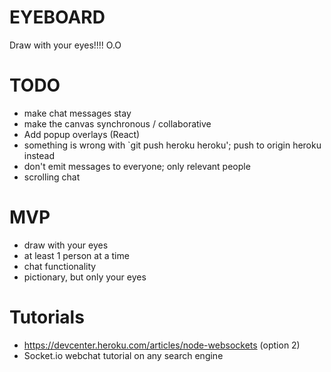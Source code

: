 # EYEBOARD
Draw with your eyes!!!! O.O

# TODO
 - make chat messages stay
 - make the canvas synchronous / collaborative
 - Add popup overlays (React)
 - something is wrong with `git push heroku heroku'; push to origin heroku instead
 - don't emit messages to everyone; only relevant people
 - scrolling chat
 
# MVP
 - draw with your eyes
 - at least 1 person at a time
 - chat functionality
 - pictionary, but only your eyes


# Tutorials
 - https://devcenter.heroku.com/articles/node-websockets (option 2)
 - Socket.io webchat tutorial on any search engine